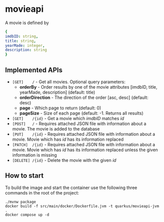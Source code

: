 # movieapi

A movie is defined by

```yaml
{
imdbID: string,
title: string,
yearMade: integer,
description: string
}
```

## Implemented APIs

- `[GET]    /` - Get all movies.
  Optional query parameters:
  - **orderBy** - Order results by one of the movie attributes [imdbID, title, yearMade, description] (default: title)
  - **orderDirection** - The direction of the order [asc, desc] (default: desc)
  - **page** - Which page to return (default: 0)
  - **pageSize** - Size of each page (default: -1. Returns all results)
- `[GET]    /{id}` - Get a movie which *imdbID* matches *id*
- `[POST]   /` - Requires attached JSON file with information about a movie. The movie is added to the database
- `[PUT]    /{id}` - Requires attached JSON file with information about a movie. Movie which has *id* has its information replaced
- `[PATCH]  /{id}` - Requires attached JSON file with information about a movie. Movie which has *id* has its information replaced unless the given information is missing
- `[DELETE] /{id}` - Delete the movie with the given *id*

## How to start

To build the image and start the container use the following three commands in the root of the project:
```
./mvnw package
docker build -f src/main/docker/Dockerfile.jvm -t quarkus/movieapi-jvm .
docker compose up -d
```